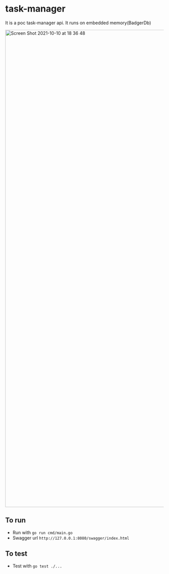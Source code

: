 # task-manager
It is a poc task-manager api. It runs on embedded memory(BadgerDb)

<img width="1514" alt="Screen Shot 2021-10-10 at 18 36 48" src="https://user-images.githubusercontent.com/13722649/136703001-f5265fdd-a3f6-4c3e-bed7-9a4790ad1c79.png">

## To run 
 * Run with `go run cmd/main.go `
 * Swagger url `http://127.0.0.1:8080/swagger/index.html`

## To test 
 * Test  with `go test ./...`
